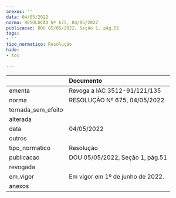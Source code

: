 ```yaml
---
anexos: ''
data: 04/05/2022
norma: RESOLUÇÃO Nº 675, 04/05/2022
publicacao: DOU 05/05/2022, Seção 1, pág.51
tags:
- ''
tipo_normatico: Resolução
hide: 
- toc 
 
---
```


|                    | Documento                        |
|:-------------------|:---------------------------------|
| ementa             | Revoga a IAC 3512-91/121/135     |
| norma              | RESOLUÇÃO Nº 675, 04/05/2022     |
| tornada_sem_efeito |                                  |
| alterada           |                                  |
| data               | 04/05/2022                       |
| outros             |                                  |
| tipo_normatico     | Resolução                        |
| publicacao         | DOU 05/05/2022, Seção 1, pág.51  |
| revogada           |                                  |
| em_vigor           | Em vigor em 1º de junho de 2022. |
| anexos             |                                  |